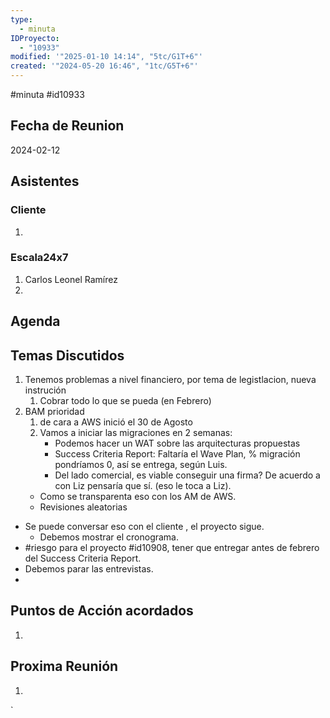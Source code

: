 ```yaml
---
type:
  - minuta
IDProyecto:
  - "10933"
modified: '"2025-01-10 14:14", "5tc/G1T+6"'
created: '"2024-05-20 16:46", "1tc/G5T+6"'
---
```

#minuta 
#id10933 

## Fecha de Reunion
2024-02-12

## Asistentes

### Cliente
1. 
### Escala24x7
1. Carlos Leonel Ramírez
2. 

## Agenda

## Temas Discutidos
1. Tenemos problemas a nivel financiero, por tema de legistlacion, nueva instrución
	1. Cobrar todo lo que se pueda (en Febrero)
2. BAM prioridad
	1. de cara a AWS inició el 30 de Agosto
	2. Vamos a iniciar las migraciones en 2 semanas:
		- Podemos hacer un WAT sobre las arquitecturas propuestas
		- Success Criteria Report: Faltaría el Wave Plan, % migración pondríamos 0, así se entrega, según Luis.
		- Del lado comercial, es viable conseguir una firma? De acuerdo a con Liz pensaría que sí. (eso le toca a Liz).
	- Como se transparenta eso con los AM de AWS.
	- Revisiones aleatorias
- Se puede conversar eso con el cliente , el proyecto sigue.
	- Debemos mostrar el cronograma.
- #riesgo para el proyecto #id10908, tener que entregar antes de febrero del Success Criteria Report.
- Debemos parar las entrevistas.
- 
## Puntos de Acción acordados
1. 

## Proxima Reunión
1.  

`